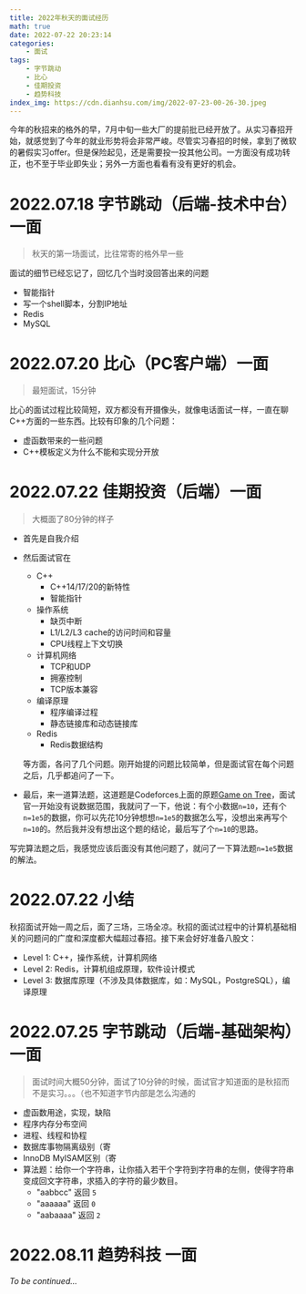 ```yaml
---
title: 2022年秋天的面试经历
math: true
date: 2022-07-22 20:23:14
categories:
    - 面试
tags:
    - 字节跳动
    - 比心
    - 佳期投资
    - 趋势科技
index_img: https://cdn.dianhsu.com/img/2022-07-23-00-26-30.jpeg
---
```


今年的秋招来的格外的早，7月中旬一些大厂的提前批已经开放了。从实习春招开始，就感觉到了今年的就业形势将会非常严峻。尽管实习春招的时候，拿到了微软的暑假实习offer。但是保险起见，还是需要投一投其他公司。一方面没有成功转正，也不至于毕业即失业；另外一方面也看看有没有更好的机会。

<!-- more -->

# 2022.07.18 字节跳动（后端-技术中台）一面
> 秋天的第一场面试，比往常寄的格外早一些

面试的细节已经忘记了，回忆几个当时没回答出来的问题
- 智能指针
- 写一个shell脚本，分割IP地址
- Redis
- MySQL

# 2022.07.20 比心（PC客户端）一面
> 最短面试，15分钟

比心的面试过程比较简短，双方都没有开摄像头，就像电话面试一样，一直在聊C++方面的一些东西。比较有印象的几个问题：
- 虚函数带来的一些问题
- C++模板定义为什么不能和实现分开放

# 2022.07.22 佳期投资（后端）一面
> 大概面了80分钟的样子
- 首先是自我介绍

- 然后面试官在
  - C++
    - C++14/17/20的新特性
    - 智能指针
  - 操作系统
    - 缺页中断
    - L1/L2/L3 cache的访问时间和容量
    - CPU线程上下文切换
  - 计算机网络
    - TCP和UDP
    - 拥塞控制
    - TCP版本兼容
  - 编译原理
    - 程序编译过程
    - 静态链接库和动态链接库
  - Redis
    - Redis数据结构

  等方面，各问了几个问题。刚开始提的问题比较简单，但是面试官在每个问题之后，几乎都追问了一下。

- 最后，来一道算法题，这道题是Codeforces上面的原题[Game on Tree](https://codeforces.com/contest/280/problem/C)，面试官一开始没有说数据范围，我就问了一下，他说：有个小数据`n=10`，还有个`n=1e5`的数据，你可以先花10分钟想想`n=1e5`的数据怎么写，没想出来再写个`n=10`的。然后我并没有想出这个题的结论，最后写了个`n=10`的思路。

写完算法题之后，我感觉应该后面没有其他问题了，就问了一下算法题`n=1e5`数据的解法。 

# 2022.07.22 小结
秋招面试开始一周之后，面了三场，三场全凉。秋招的面试过程中的计算机基础相关的问题问的广度和深度都大幅超过春招。接下来会好好准备八股文：
- Level 1: C++，操作系统，计算机网络
- Level 2: Redis，计算机组成原理，软件设计模式
- Level 3: 数据库原理（不涉及具体数据库，如：MySQL，PostgreSQL），编译原理

# 2022.07.25 字节跳动（后端-基础架构）一面
> 面试时间大概50分钟，面试了10分钟的时候，面试官才知道面的是秋招而不是实习。。。（也不知道字节内部是怎么沟通的

- 虚函数用途，实现，缺陷
- 程序内存分布空间
- 进程、线程和协程
- 数据库事物隔离级别（寄
- InnoDB MyISAM区别（寄
- 算法题：给你一个字符串，让你插入若干个字符到字符串的左侧，使得字符串变成回文字符串，求插入的字符的最少数目。
  - "aabbcc" 返回 `5`
  - "aaaaaa" 返回 `0`
  - "aabaaaa" 返回 `2`

# 2022.08.11 趋势科技 一面

*To be continued...*